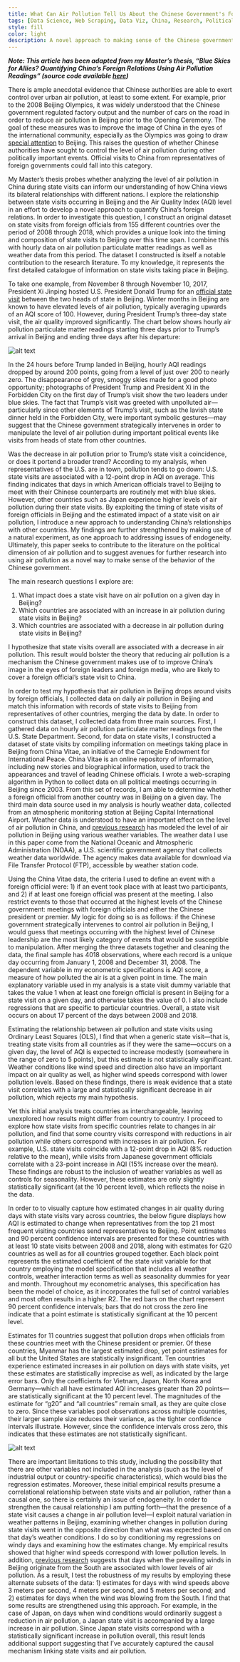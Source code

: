 ```yaml
---
title: What Can Air Pollution Tell Us About the Chinese Government's Foreign Affairs?
tags: [Data Science, Web Scraping, Data Viz, China, Research, Political Economy]
style: fill
color: light
description: A novel approach to making sense of the Chinese government's interactions with foreign governments. 
---
```



***Note: This article has been adapted from my Master’s thesis, “Blue Skies for Allies? Quantifying China’s Foreign Relations Using Air Pollution Readings” (source code available [here](https://github.com/yontartu/wuran))***

There is ample anecdotal evidence that Chinese authorities are able to exert control over urban air pollution, at least to some extent. For example, prior to the 2008 Beijing Olympics, it was widely understood that the Chinese government regulated factory output and the number of cars on the road in order to reduce air pollution in Beijing prior to the Opening Ceremony. The goal of these measures was to improve the image of China in the eyes of the international community, especially as the Olympics was going to draw [special attention](https://www.theguardian.com/world/2008/aug/07/china.olympics2008) to Beijing. This raises the question of whether Chinese authorities have sought to control the level of air pollution during other politically important events. Official visits to China from representatives of foreign governments could fall into this category.

My Master’s thesis probes whether analyzing the level of air pollution in China during state visits can inform our understanding of how China views its bilateral relationships with different nations. I explore the relationship between state visits occurring in Beijing and the Air Quality Index (AQI) level in an effort to develop a novel approach to quantify China’s foreign relations. In order to investigate this question, I construct an original dataset on state visits from foreign officials from 155 different countries over the period of 2008 through 2018, which provides a unique look into the timing and composition of state visits to Beijing over this time span. I combine this with hourly data on air pollution particulate matter readings as well as weather data from this period. The dataset I constructed is itself a notable contribution to the research literature. To my knowledge, it represents the first detailed catalogue of information on state visits taking place in Beijing.

To take one example, from November 8 through November 10, 2017, President Xi Jinping hosted U.S. President Donald Trump for an [official state visit](https://www.whitehouse.gov/briefings-statements/president-donald-j-trumps-state-visit-china/) between the two heads of state in Beijing. Winter months in Beijing are known to have elevated levels of air pollution, typically averaging upwards of an AQI score of 100. However, during President Trump’s three-day state visit, the air quality improved significantly. The chart below shows hourly air pollution particulate matter readings starting three days prior to Trump’s arrival in Beijing and ending three days after his departure:

![alt text](https://raw.githubusercontent.com/yontartu/yontartu.github.io/master/images/wuran/7_trump_visit_aqi.png)

In the 24 hours before Trump landed in Beijing, hourly AQI readings dropped by around 200 points, going from a level of just over 200 to nearly zero. The disappearance of grey, smoggy skies made for a good photo opportunity; photographs of President Trump and President Xi in the Forbidden City on the first day of Trump’s visit show the two leaders under blue skies. The fact that Trump’s visit was greeted with unpolluted air—particularly since other elements of Trump’s visit, such as the lavish state dinner held in the Forbidden City, were important symbolic gestures—may suggest that the Chinese government strategically intervenes in order to manipulate the level of air pollution during important political events like visits from heads of state from other countries.

Was the decrease in air pollution prior to Trump’s state visit a coincidence, or does it portend a broader trend? According to my analysis, when representatives of the U.S. are in town, pollution tends to go down: U.S. state visits are associated with a 12-point drop in AQI on average. This finding indicates that days in which American officials travel to Beijing to meet with their Chinese counterparts are routinely met with blue skies. However, other countries such as Japan experience higher levels of air pollution during their state visits. By exploiting the timing of state visits of foreign officials in Beijing and the estimated impact of a state visit on air pollution, I introduce a new approach to understanding China’s relationships with other countries. My findings are further strengthened by making use of a natural experiment, as one approach to addressing issues of endogeneity. Ultimately, this paper seeks to contribute to the literature on the political dimension of air pollution and to suggest avenues for further research into using air pollution as a novel way to make sense of the behavior of the Chinese government.

The main research questions I explore are:

1.	What impact does a state visit have on air pollution on a given day in Beijing?
2.	Which countries are associated with an increase in air pollution during state visits in Beijing?
3.	Which countries are associated with a decrease in air pollution during state visits in Beijing?

I hypothesize that state visits overall are associated with a decrease in air pollution. This result would bolster the theory that reducing air pollution is a mechanism the Chinese government makes use of to improve China’s image in the eyes of foreign leaders and foreign media, who are likely to cover a foreign official’s state visit to China.

In order to test my hypothesis that air pollution in Beijing drops around visits by foreign officials, I collected data on daily air pollution in Beijing and match this information with records of state visits to Beijing from representatives of other countries, merging the data by date. In order to construct this dataset, I collected data from three main sources. First, I gathered data on hourly air pollution particulate matter readings from the U.S. State Department. Second, for data on state visits, I constructed a dataset of state visits by compiling information on meetings taking place in Beijing from China Vitae, an initiative of the Carnegie Endowment for International Peace. China Vitae is an online repository of information, including new stories and biographical information, used to track the appearances and travel of leading Chinese officials. I wrote a web-scraping algorithm in Python to collect data on all political meetings occurring in Beijing since 2003. From this set of records, I am able to determine whether a foreign official from another country was in Beijing on a given day. The third main data source used in my analysis is hourly weather data, collected from an atmospheric monitoring station at Beijing Capital International Airport. Weather data is understood to have an important effect on the level of air pollution in China, and [previous research](https://www.slideshare.net/laurimyllyvirta/tracking-the-effects-of-chinas-air-pollution-winter-action-plan-april-update?next_slideshow=1) has modeled the level of air pollution in Beijing using various weather variables. The weather data I use in this paper come from the National Oceanic and Atmospheric Administration (NOAA), a U.S. scientific government agency that collects weather data worldwide. The agency makes data available for download via File Transfer Protocol (FTP), accessible by weather station code.

Using the China Vitae data, the criteria I used to define an event with a foreign official were: 1) if an event took place with at least two participants, and 2) if at least one foreign official was present at the meeting. I also restrict events to those that occurred at the highest levels of the Chinese government: meetings with foreign officials and either the Chinese president or premier. My logic for doing so is as follows: if the Chinese government strategically intervenes to control air pollution in Beijing, I would guess that meetings occurring with the highest level of Chinese leadership are the most likely category of events that would be susceptible to manipulation. After merging the three datasets together and cleaning the data, the final sample has 4018 observations, where each record is a unique day occurring from January 1, 2008 and December 31, 2008. The dependent variable in my econometric specifications is AQI score, a measure of how polluted the air is at a given point in time. The main explanatory variable used in my analysis is a state visit dummy variable that takes the value 1 when at least one foreign official is present in Beijing for a state visit on a given day, and otherwise takes the value of 0. I also include regressions that are specific to particular countries. Overall, a state visit occurs on about 17 percent of the days between 2008 and 2018. 

Estimating the relationship between air pollution and state visits using Ordinary Least Squares (OLS), I find that when a generic state visit—that is, treating state visits from all countries as if they were the same—occurs on a given day, the level of AQI is expected to increase modestly (somewhere in the range of zero to 5 points), but this estimate is not statistically significant. Weather conditions like wind speed and direction also have an important impact on air quality as well, as higher wind speeds correspond with lower pollution levels. Based on these findings, there is weak evidence that a state visit correlates with a large and statistically significant decrease in air pollution, which rejects my main hypothesis.

Yet this initial analysis treats countries as interchangeable, leaving unexplored how results might differ from country to country. I proceed to explore how state visits from specific countries relate to changes in air pollution, and find that some country visits correspond with reductions in air pollution while others correspond with increases in air pollution. For example, U.S. state visits coincide with a 12-point drop in AQI (8% reduction relative to the mean), while visits from Japanese government officials correlate with a 23-point increase in AQI (15% increase over the mean). These findings are robust to the inclusion of weather variables as well as controls for seasonality. However, these estimates are only slightly statistically significant (at the 10 percent level), which reflects the noise in the data.

In order to to visually capture how estimated changes in air quality during days with state visits vary across countries, the below figure displays how AQI is estimated to change when representatives from the top 21 most frequent visiting countries send representatives to Beijing. Point estimates and 90 percent confidence intervals are presented for these countries with at least 10 state visits between 2008 and 2018, along with estimates for G20 countries as well as for all countries grouped together. Each black point represents the estimated coefficient of the state visit variable for that country employing the model specification that includes all weather controls, weather interaction terms as well as seasonality dummies for year and month. Throughout my econometric analyses, this specification has been the model of choice, as it incorporates the full set of control variables and most often results in a higher R2. The red bars on the chart represent 90 percent confidence intervals; bars that do not cross the zero line indicate that a point estimate is statistically significant at the 10 percent level. 

Estimates for 11 countries suggest that pollution drops when officials from these countries meet with the Chinese president or premier. Of these countries, Myanmar has the largest estimated drop, yet point estimates for all but the United States are statistically insignificant. Ten countries experience estimated increases in air pollution on days with state visits, yet these estimates are statistically imprecise as well, as indicated by the large error bars. Only the coefficients for Vietnam, Japan, North Korea and Germany—which all have estimated AQI increases greater than 20 points—are statistically significant at the 10 percent level. The magnitudes of the estimate for “g20” and “all countries” remain small, as they are quite close to zero. Since these variables pool observations across multiple countries, their larger sample size reduces their variance, as the tighter confidence intervals illustrate. However, since the confidence intervals cross zero, this indicates that these estimates are not statistically significant.

![alt text](https://raw.githubusercontent.com/yontartu/yontartu.github.io/master/images/wuran/16_top_21_estimates.png)

There are important limitations to this study, including the possibility that there are other variables not included in the analysis (such as the level of industrial output or country-specific characteristics), which would bias the regression estimates. Moreover, these initial empirical results presume a correlational relationship between state visits and air pollution, rather than a causal one, so there is certainly an issue of endogeneity. In order to strengthen the causal relationship I am putting forth—that the presence of a state visit causes a change in air pollution level—I exploit natural variation in weather patterns in Beijing, examining whether changes in pollution during state visits went in the opposite direction than what was expected based on that day’s weather conditions. I do so by conditioning my regressions on windy days and examining how the estimates change. My empirical results showed that higher wind speeds correspond with lower pollution levels. In addition, [previous research](https://www.sciencedirect.com/science/article/pii/S135223100600865X?via%3Dihub) suggests that days when the prevailing winds in Beijing originate from the South are associated with lower levels of air pollution. As a result, I test the robustness of my results by employing these alternate subsets of the data: 1) estimates for days with wind speeds above 3 meters per second, 4 meters per second, and 5 meters per second; and 2) estimates for days when the wind was blowing from the South. I find that some results are strengthened using this approach. For example, in the case of Japan, on days when wind conditions would ordinarily suggest a reduction in air pollution, a Japan state visit is accompanied by a large increase in air pollution. Since Japan state visits correspond with a statistically significant increase in pollution overall, this result lends additional support suggesting that I’ve accurately captured the causal mechanism linking state visits and air pollution.
